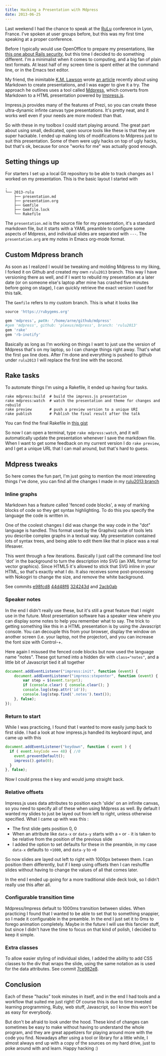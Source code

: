 ```yaml
---
title: Hacking a Presentation with Mdpress
date: 2013-06-25
---
```


Last weekend I had the chance to speak at the [RuLu](http://rulu.eu) conference in Lyon, France. I've spoken at user groups before, but this was my first time speaking at a proper conference.

Before I typically would use OpenOffice to prepare my presentations, like [this one about Rails security](http://www.slideshare.net/arnebrasseur/yaml-is-the-new-eval), but this time I decided to do something different. I'm a minimalist when it comes to computing, and a big fan of plain text formats. At least half of my screen time is spent either at the command line, or in the Emacs text editor.

My friend, the inimitable [K.M. Lawson](http://muninn.net/) wrote [an article](https://chronicle.com/blogs/profhacker/markdown-and-mdpress-for-presentations/46343) recently about using Markdown to create presentations, and I was eager to give it a try. The approach he outlines uses a tool called [Mdpress](https://github.com/egonSchiele/mdpress), which converts from Markdown to a HTML presentation powered by [Impress.js](http://bartaz.github.io/impress.js).

Impress.js provides many of the features of Prezi, so you can create these ultra-dynamic infinte canvas type presentations. It's pretty neat, and it works well even if your needs are more modest than that.

So with these in my toolbox I could start playing around. The great part about using small, dedicated, open source tools like these is that they are super hackable. I ended up making lots of modifications to Mdpress just to suit this presentation. Some of them were ugly hacks on top of ugly hacks, but that's ok, because for once "works for me" was actually good enough.

## Setting things up

For starters I set up a local Git repository to be able to track changes as I worked on my presentation. This is the basic layout I started with

```
.
└── 2013-rulu
    ├── presentation.md
    ├── presentation.org
    ├── Gemfile
    ├── Gemfile.lock
    └── Rakefile
```

The `presentation.md` is the source file for my presentation, it's a standard markdown file, but it starts with a YAML preamble to configure some aspects of Mdpress, and individual slides are separated with `---`. The `presentation.org` are my notes in Emacs org-mode format.

## Custom Mdpress branch

As soon as I realized I would be tweaking and molding Mdpress to my liking, I forked it on Github and created my own `rulu2013` branch. This way I have versioning there as well, and if I want to rebuild my presentation at a later date (or on someone else's laptop after mine has crashed five minutes before going on stage), I can quickly retrieve the exact version I used for this talk.

The `Gemfile` refers to my custom branch. This is what it looks like

```ruby
source 'https://rubygems.org'

gem 'mdpress', path: '/home/arne/github/mdpress'
#gem 'mdpress', github: 'plexus/mdpress', branch: 'rulu2013'
gem 'rake'
gem 'rb-inotify'
```

Basically as long as I'm working on things I want to just use the version of Mdpress that's on my laptop, so I can change things right away. That's what the first `gem` line does. After I'm done and everything is pushed to github under `rulu2013` I will replace the first line with the second.

## Rake tasks

To automate things I'm using a Rakefile, it ended up having four tasks.

```
rake mdpress:build  # build the impress.js presentation
rake mdpress:watch  # watch the presentation and theme for changes and rebuild
rake preview        # push a preview version to a unique URI
rake publish        # Publish the final result after the talk
```

You can find the final Rakefile in [this gist](https://gist.github.com/5860231)

So now I can open a terminal, type `rake mdpress:watch`, and it will automatically update the presentation whenever I save the markdown file. When I want to get some feedback on my current version I do `rake preview`, and I get a unique URL that I can mail around, but that's hard to guess.

## Mdpress tweaks

So here comes the fun part, I'm just going to mention the most interesting things I've done, you can find all the changes I made in my [rulu2013 branch](https://github.com/plexus/mdpress/tree/rulu2013)

### Inline graphs

Markdown has a feature called 'fenced code blocks', a way of marking blocks of code so they get syntax highlighting. To do this you specify the language the code is written in.

One of the coolest changes I did was change the way code in the "dot" language is handled. This format used by the Graphviz suite of tools lets you describe complex graphs in a textual way. My presentation contained lots of syntax trees, and being able to edit them like that in place was a real lifesaver.

This went through a few iterations. Basically I just call the command line tool 'dot' in the background to turn the description into SVG (an XML format for vector graphics). Since HTML5 it's allowed to stick that SVG inline in your HTML, so that's exactly what I do. It also receives some post-processing with Nokogiri to change the size, and remove the white background.

See commits [e98fcd8](https://github.com/plexus/mdpress/commit/e98fcd8e2e8107e5a3065769996dea69d5839207) [44d48f6](https://github.com/plexus/mdpress/commit/44d48f6da818b98f0d3d5c1c1dab7dbfc3376582)
[324243d](https://github.com/plexus/mdpress/commit/324243d0cbe700ce1a03eb6d54ca8e38ded85c8e)
and [2acb0ab](https://github.com/plexus/mdpress/commit/2acb0ab0b3407c301f8ee7c8f2be11f0c1d1c591)

### Speaker notes

In the end I didn't really use these, but it's still a great feature that I might use in the future. Most presentation software has a speaker view where you can display some notes to help you remember what to say. The trick to getting something like this in a HTML presentation is by using the Javascript console. You can decouple this from your browser, display the window on another screen (i.e. your laptop, not the projector), and you can increase the font size with Control-+.

Here again I misused the fenced code blocks but now used the language name "notes". These got turned into a hidden div with `class="notes"`, and a little bit of Javascript tied it all together

```javascript
document.addEventListener("impress:init", function (event) {
    document.addEventListener("impress:stepenter", function (event) {
        var step = $(event.target);
        if (console.clear) { console.clear(); }
        console.log(step.attr('id'));
        console.log(step.find('.notes').text());
    }, false);
});
```

### Return to start

While I was practicing, I found that I wanted to more easily jump back to first slide. I had a look at how impress.js handled its keyboard input, and came up with this

```javascript
document.addEventListener("keydown", function ( event ) {
  if ( event.keyCode === 48) { //0
    event.preventDefault();
    impress().goto(0);
  }
}, false);
```

Now I could press the `0` key and would jump straight back.

### Relative offsets

Impress.js uses data attributes to position each 'slide' on an infinite canvas, so you need to specify all of these when using Mdpress as well. By default I wanted my slides to just be layed out from left to right, unless otherwise specified. What I came up with was this :

* The first slide gets position 0, 0
* When an attribute like `data-x` or `data-y` starts with a `+` or `-` it is taken to be relative from the position of the previous slide
* I added the option to set defaults for these in the preamble, in my case `data-x` defaults to `+1000`, and `data-y` to `+0`

So now slides are layed out left to right with 1000px between them. I can position them differently, but if I keep using offsets then I can reshuffle slides without having to change the values of all that comes later.

In the end I ended up going for a more traditional slide deck look, so I didn't really use this after all.

### Configurable transition time

Mdpress/Impress default to 1000ms transition between slides. When practicing I found that I wanted to be able to set that to something snappier, so I made it configurable in the preamble. In the end I just set it to 0ms to forego animation completely. Maybe in the future I will use this fancier stuff, but since I didn't have the time to focus on that kind of polish, I decided to keep it simple.

### Extra classes

To allow easier styling of individual slides, I added the ability to add CSS classes to the div that wraps the slide, using the same notation as is used for the data attributes. See commit [7ce982e8](https://github.com/plexus/mdpress/commit/7ce982e89034e1f46bee05473b15bde0d011243c).

## Conclusion

Each of these "hacks" took minutes in itself, and in the end I had tools and a workflow that suited me just right! Of course this is due to time invested learning programming, Ruby, web stuff, Javascript, so I know this won't be as easy for everybody.

But don't be afraid to look under the hood. These kind of changes can sometimes be easy to make without having to understand the whole program, and they are great appetizers for playing around more with the code you find. Nowadays after using a tool or library for a little while, I almost always end up with a copy of the sources on my hard drive, just to poke around with and learn. Happy hacking :)